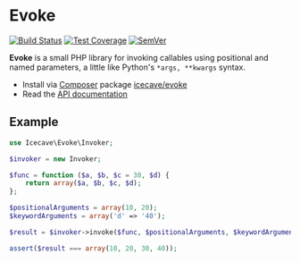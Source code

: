 # Evoke

[![Build Status]](https://travis-ci.org/IcecaveStudios/evoke)
[![Test Coverage]](https://coveralls.io/r/IcecaveStudios/evoke?branch=develop)
[![SemVer]](http://semver.org)

**Evoke** is a small PHP library for invoking callables using positional and named parameters, a little like Python's `*args, **kwargs` syntax.

* Install via [Composer](http://getcomposer.org) package [icecave/evoke](https://packagist.org/packages/icecave/evoke)
* Read the [API documentation](http://icecavestudios.github.io/evoke/artifacts/documentation/api/)

## Example

```php
use Icecave\Evoke\Invoker;

$invoker = new Invoker;

$func = function ($a, $b, $c = 30, $d) {
    return array($a, $b, $c, $d);
};

$positionalArguments = array(10, 20);
$keywordArguments = array('d' => '40');

$result = $invoker->invoke($func, $positionalArguments, $keywordArguments);

assert($result === array(10, 20, 30, 40));
```

<!-- references -->
[Build Status]: http://img.shields.io/travis/IcecaveStudios/evoke/develop.svg?style=flat-square
[Test Coverage]: http://img.shields.io/coveralls/IcecaveStudios/evoke/develop.svg?style=flat-square
[SemVer]: http://img.shields.io/:semver-1.0.0-brightgreen.svg?style=flat-square
